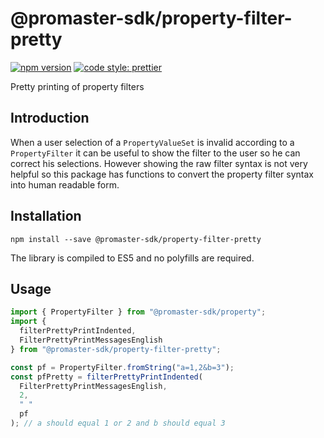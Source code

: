 # @promaster-sdk/property-filter-pretty

[![npm version][version-image]][version-url]
[![code style: prettier][prettier-image]][prettier-url]

Pretty printing of property filters

## Introduction

When a user selection of a `PropertyValueSet` is invalid according to a `PropertyFilter` it can be useful to show the filter to the user so he can correct his selections. However showing the raw filter syntax is not very helpful so this package has functions to convert the property filter syntax into human readable form.

## Installation

`npm install --save @promaster-sdk/property-filter-pretty`

The library is compiled to ES5 and no polyfills are required.

## Usage

```js
import { PropertyFilter } from "@promaster-sdk/property";
import {
  filterPrettyPrintIndented,
  FilterPrettyPrintMessagesEnglish
} from "@promaster-sdk/property-filter-pretty";

const pf = PropertyFilter.fromString("a=1,2&b=3");
const pfPretty = filterPrettyPrintIndented(
  FilterPrettyPrintMessagesEnglish,
  2,
  " "
  pf
); // a should equal 1 or 2 and b should equal 3
```

[version-image]: https://img.shields.io/npm/v/@promaster-sdk/property-filter-pretty.svg?style=flat
[version-url]: https://www.npmjs.com/package/@promaster-sdk/property-filter-pretty
[prettier-image]: https://img.shields.io/badge/code_style-prettier-ff69b4.svg?style=flat
[prettier-url]: https://github.com/prettier/prettier
